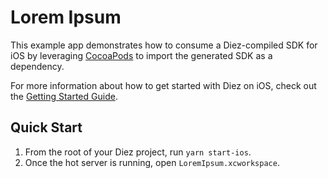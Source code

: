 # Lorem Ipsum

This example app demonstrates how to consume a Diez-compiled SDK for iOS by leveraging [CocoaPods](https://cocoapods.org) to import the generated SDK as a dependency.

For more information about how to get started with Diez on iOS, check out the [Getting Started Guide](https://beta.diez.org/getting-started/swift.html).

## Quick Start

1. From the root of your Diez project, run `yarn start-ios`.
2. Once the hot server is running, open `LoremIpsum.xcworkspace`.
